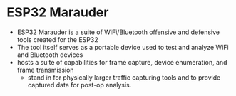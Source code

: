 # ESP32 Marauder
- ESP32 Marauder is a suite of WiFi/Bluetooth offensive and defensive tools created for the ESP32
- The tool itself serves as a portable device used to test and analyze WiFi and Bluetooth devices
- hosts a suite of capabilities for frame capture, device enumeration, and frame transmission
    - stand in for physically larger traffic capturing tools and to provide captured data for post-op analysis.